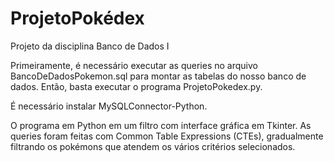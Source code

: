# ProjetoPokédex
Projeto da disciplina Banco de Dados I

Primeiramente, é necessário executar as queries no arquivo BancoDeDadosPokemon.sql para montar as tabelas do nosso banco de dados.
Então, basta executar o programa ProjetoPokedex.py.

É necessário instalar MySQLConnector-Python.

O programa em Python em um filtro com interface gráfica em Tkinter. As queries foram feitas com Common Table Expressions (CTEs), gradualmente filtrando os pokémons que atendem os vários critérios selecionados.
